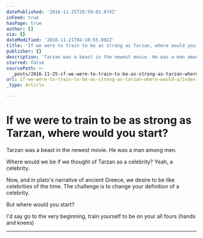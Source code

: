 ```yaml
---
datePublished: '2016-11-25T20:59:01.074Z'
inFeed: true
hasPage: true
author: []
via: {}
dateModified: '2016-11-21T04:10:55.892Z'
title: 'If we were to train to be as strong as Tarzan, where would you start?'
publisher: {}
description: 'Tarzan was a beast in the newest movie. He was a man among men. '
starred: false
sourcePath: >-
  _posts/2016-11-25-if-we-were-to-train-to-be-as-strong-as-tarzan-where-would-y.md
url: if-we-were-to-train-to-be-as-strong-as-tarzan-where-would-y/index.html
_type: Article

---
```

# If we were to train to be as strong as Tarzan, where would you start?

Tarzan was a beast in the newest movie. He was a man among men. 

Where would we be if we thought of Tarzan as a celebrity? Yeah, a celebrity. 

Now, and in plato's narrative of ancient Greece, we desire to be like celebrities of the time. The challenge is to change your definition of a celebrity. 

But where would you start? 

I'd say go to the very beginning, train yourself to be on your all fours (hands and knees) 

---